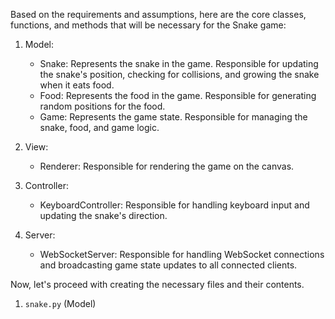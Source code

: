 Based on the requirements and assumptions, here are the core classes, functions, and methods that will be necessary for the Snake game:

1. Model:
   - Snake: Represents the snake in the game. Responsible for updating the snake's position, checking for collisions, and growing the snake when it eats food.
   - Food: Represents the food in the game. Responsible for generating random positions for the food.
   - Game: Represents the game state. Responsible for managing the snake, food, and game logic.

2. View:
   - Renderer: Responsible for rendering the game on the canvas.

3. Controller:
   - KeyboardController: Responsible for handling keyboard input and updating the snake's direction.

4. Server:
   - WebSocketServer: Responsible for handling WebSocket connections and broadcasting game state updates to all connected clients.

Now, let's proceed with creating the necessary files and their contents.

1. `snake.py` (Model)

